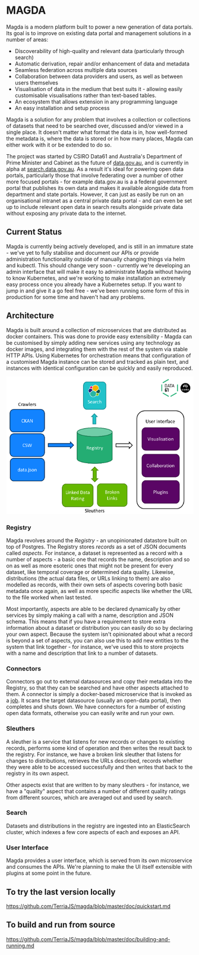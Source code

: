 # MAGDA
Magda is a modern platform built to power a new generation of data portals. Its goal is to improve on existing data portal and management solutions in a number of areas:

- Discoverability of high-quality and relevant data (particularly through search)
- Automatic derivation, repair and/or enhancement of data and metadata
- Seamless federation across multiple data sources
- Collaboration between data providers and users, as well as between users themselves
- Visualisation of data in the medium that best suits it - allowing easily customisable visualisations rather than text-based tables.
- An ecosystem that allows extension in any programming language
- An easy installation and setup process

Magda is a solution for any problem that involves a collection or collections of datasets that need to be searched over, discussed and/or viewed in a single place. It doesn't matter what format the data is in, how well-formed the metadata is, where the data is stored or in how many places, Magda can either work with it or be extended to do so.

The project was started by CSIRO Data61 and Australia's Department of Prime Minister and Cabinet as the future of [data.gov.au](https://data.gov.au), and is currently in alpha at [search.data.gov.au](https://search.data.gov.au). As a result it's ideal for powering open data portals, particularly those that involve federating over a number of other more focused portals - for example data.gov.au is a a federal government portal that publishes its own data and makes it available alongside data from department and state portals. However, it can just as easily be run on an organisational intranet as a central private data portal - and can even be set up to include relevant open data in search results alongside private data without exposing any private data to the internet.

## Current Status
Magda is currently being actively developed, and is still in an immature state - we've yet to fully stabilise and document our APIs or provide administration functionality outside of manually changing things via helm and kubectl. This should change very soon - currently we're developing an admin interface that will make it easy to administrate Magda without having to know Kubernetes, and we're working to make installation an extremely easy process once you already have a Kubernetes setup. If you want to jump in and give it a go feel free - we've been running some form of this in production for some time and haven't had any problems.

## Architecture
Magda is built around a collection of microservices that are distributed as docker containers. This was done to provide easy extensibility - Magda can be customised by simply adding new services using any technology as docker images, and integrating them with the rest of the system via stable HTTP APIs. Using Kubernetes for orchestration means that configuration of a customised Magda instance can be stored and tracked as plain text, and instances with identical configuration can be quickly and easily reproduced.

![Magda Architecture Diagram](doc/magda-basic-architecture.png)

### Registry
Magda revolves around the _Registry_ - an unopinionated datastore built on top of Postgres. The Registry stores _records_ as a set of JSON documents called _aspects_. For instance, a dataset is represented as a record with a number of aspects - a basic one that records the name, description and so on as well as more esoteric ones that might not be present for every dataset, like temporal coverage or determined data quality. Likewise, distributions (the actual data files, or URLs linking to them) are also modelled as records, with their own sets of aspects covering both basic metadata once again, as well as more specific aspects like whether the URL to the file worked when last tested.

Most importantly, aspects are able to be declared dynamically by other services by simply making a call with a name, description and JSON schema. This means that if you have a requirement to store extra information about a dataset or distribution you can easily do so by declaring your own aspect. Because the system isn't opinionated about what a record is beyond a set of aspects, you can also use this to add new entities to the system that link together - for instance, we've used this to store projects with a name and description that link to a number of datasets.

### Connectors
Connectors go out to external datasources and copy their metadata into the Registry, so that they can be searched and have other aspects attached to them. A connector is simply a docker-based microservice that is invoked as a [job](https://kubernetes.io/docs/concepts/workloads/controllers/jobs-run-to-completion/). It scans the target datasource (usually an open-data portal), then completes and shuts down. We have connectors for a number of existing open data formats, otherwise you can easily write and run your own.

### Sleuthers
A sleuther is a service that listens for new records or changes to existing records, performs some kind of operation and then writes the result back to the registry. For instance, we have a broken link sleuther that listens for changes to distributions, retrieves the URLs described, records whether they were able to be accessed successfully and then writes that back to the registry in its own aspect.

Other aspects exist that are written to by many sleuthers - for instance, we have a "quality" aspect that contains a number of different quality ratings from different sources, which are averaged out and used by search.

### Search
Datasets and distributions in the registry are ingested into an ElasticSearch cluster, which indexes a few core aspects of each and exposes an API.

### User Interface
Magda provides a user interface, which is served from its own microservice and consumes the APIs. We're planning to make the UI itself extensible with plugins at some point in the future.

## To try the last version locally
https://github.com/TerriaJS/magda/blob/master/doc/quickstart.md

## To build and run from source
https://github.com/TerriaJS/magda/blob/master/doc/building-and-running.md

